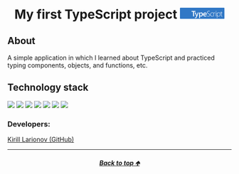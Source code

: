 <a id="anchor"></a>

<h1 align="center">
      My first TypeScript project
      <img src="./src/assets/ts-lettermark-blue.png" width="100">
</h1>

## About
 A simple application in which I learned about TypeScript and practiced typing components, objects, and functions, etc.

## Technology stack
<p>
  <img src="https://img.shields.io/badge/javascript-F7DF1E?style=for-the-badge&logo=JavaScript&logoColor=black"/>
  <img src="https://img.shields.io/badge/React-gray?style=for-the-badge&logo=React&logoColor=ЦВЕТ ЛОГОТИПА"/>
  <img src="https://img.shields.io/badge/Typescript-007acc?style=for-the-badge&logo=Typescript&logoColor=white"/>
  <img src="https://img.shields.io/badge/styled--components-DB7093?style=for-the-badge&logo=Chakra UI&logoColor=white"/>
  <img src="https://img.shields.io/badge/git-F05032?style=for-the-badge&logo=git&logoColor=white"/>
  <img src="https://img.shields.io/badge/axios-5A29E4?style=for-the-badge&logo=axios&logoColor=white"/>
  <img src="https://img.shields.io/badge/react router-black?style=for-the-badge&logo=reactrouter&logoColor=CA4245"/>
</p>


### Developers:
[Kirill Larionov (GitHub)](https://github.com/kirlarionov)
___
##### [<p align="center">Back to top &#129145;</p>](#anchor)


